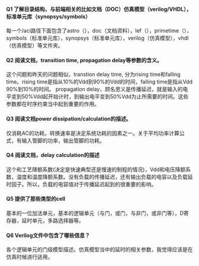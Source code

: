 #### Q1 了解目录结构，与前端相关的比如文档（DOC）仿真模型（verilog/VHDL），标准单元库（synopsys/symbols）
每一个/aci路径下面包含了astro（），doc（文档资料），lef（），primetime（），symbols（标准单元库），synopsys（标准单元库），verilog（仿真模型），vhdl（仿真模型）等文件夹。
#### Q2 阅读文档，transition time, propagation delay等参数的含义。
这个问题和昨天的问题相似，transtion delay time, 分为rising time和falling time。rising time是指从10%的Vdd到90%的Vdd的时间，falling time是指从Vdd 90%到10%的时间。
propagation delay，顾名思义是传播延迟，就是输入的电平变到50%Vdd起开始计时，到输出电平变到50%Vdd为止所需要的时间。这些参数都在时序约束当中起到重要的作用。
#### Q3 阅读文档power dissipation/calculation的描述。
仅消耗AC的功耗，转换速率是决定系统功耗的因素之一。关于平均功率计算公式，有输入管脚的功率，输出管脚的功耗。

#### Q4 阅读文档，delay calculation的描述
这个和工艺降额系数(决定是快速典型还是慢速的制程的情况)，Vdd和电压降额系数，温度和温度降额系数。没有负载的传播延迟，还有输出负载的电容以及负载延时因子。所以，负载的电容值对于传播延迟起到的很重要的影响。
#### Q5 提供了那些类型的cell
基本的一位加法单元，基本的逻辑单元（与门，或门，与非门，或非门等），D寄存器，延时单元，多路选择器等。
#### Q6 Verilog文件中包含了哪些信息？
各个逻辑单元的门级模型描述。仿真模型当中的延时的相关参数，我觉得应该是在仿真时候进行适用。